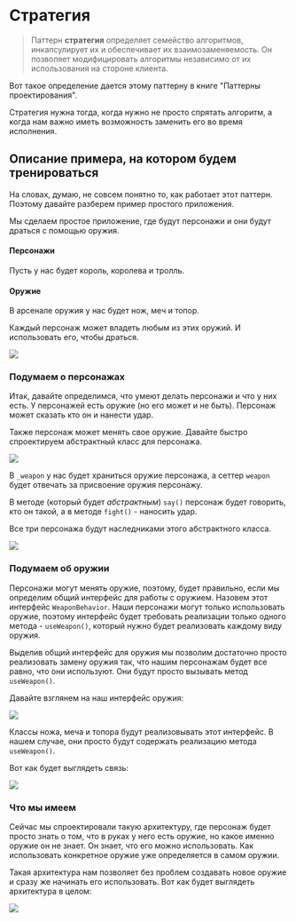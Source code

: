 # Стратегия

> Паттерн **стратегия** определяет семейство алгоритмов, инкапсулирует их и обеспечивает их взаимозаменяемость. Он позволяет модифицировать алгоритмы независимо от их использования на стороне клиента. 

Вот такое определение дается этому паттерну в книге "Паттерны проектирования".

Стратегия нужна тогда, когда нужно не просто спрятать алгоритм, а когда нам важно иметь возможность заменить его во время исполнения.

## Описание примера, на котором будем тренироваться

На словах, думаю, не совсем понятно то, как работает этот паттерн. Поэтому давайте разберем пример простого приложения.

Мы сделаем простое приложение, где будут персонажи и они будут драться с помощью оружия. 

#### Персонажи

Пусть у нас будет король, королева и тролль.

#### Оружие

В арсенале оружия у нас будет нож, меч и топор.

Каждый персонаж может владеть любым из этих оружий. И использовать его, чтобы драться.

![](http://storage9.static.itmages.com/i/14/1118/h_1416322069_9959895_dc4988faec.png)

### Подумаем о персонажах

Итак, давайте определимся, что умеют делать персонажи и что у них есть. У персонажей есть оружие (но его может и не быть). Персонаж может сказать кто он и нанести удар.

Также персонаж может менять свое оружие. Давайте быстро спроектируем абстрактный класс для персонажа.

![](http://storage8.static.itmages.com/i/14/1118/h_1416322688_9354164_cc8ac4c02b.png)

В `_weapon` у нас будет храниться оружие персонажа, а сеттер `weapon` будет отвечать за присвоение оружия персонажу.

В методе (который будет *абстрактным*) `say()` персонаж будет говорить, кто он такой, а в методе `fight()` - наносить удар.

Все три персонажа будут наследниками этого абстрактного класса. 

![](http://storage8.static.itmages.com/i/14/1118/h_1416323153_1928329_d16f43da2a.png)

### Подумаем об оружии

Персонажи могут менять оружие, поэтому, будет правильно, если мы определим общий интерфейс для работы с оружием. Назовем этот интерфейс `WeaponBehavior`. Наши персонажи могут только использовать оружие, поэтому интерфейс будет требовать реализации только одного метода - `useWeapon()`, который нужно будет реализовать каждому виду оружия.

Выделив общий интерфейс для оружия мы позволим достаточно просто реализовать замену оружия так, что нашим персонажам будет все равно, что они используют. Они будут просто вызывать метод `useWeapon()`.

Давайте взглянем на наш интерфейс оружия: 

![](http://storage6.static.itmages.com/i/14/1118/h_1416323871_2345869_73719bb66f.png) 

Классы ножа, меча и топора будут реализовывать этот интерфейс. В нашем случае, они просто будут содержать реализацию метода `useWeapon()`.

Вот как будет выглядеть связь:

![](http://storage5.static.itmages.com/i/14/1118/h_1416324163_6758001_13beaf8823.png)

### Что мы имеем

Сейчас мы спроектировали такую архитектуру, где персонаж будет просто знать о том, что в руках у него есть оружие, но какое именно оружие он не знает. Он знает, что его можно использовать. Как использовать конкретное оружие уже определяется в самом оружии. 

Такая архитектура нам позволяет без проблем создавать новое оружие и сразу же начинать его использовать. Вот как будет выглядеть архитектура в целом:

![](http://storage8.static.itmages.com/i/14/1118/h_1416324523_3562306_70a3b86fc0.png)